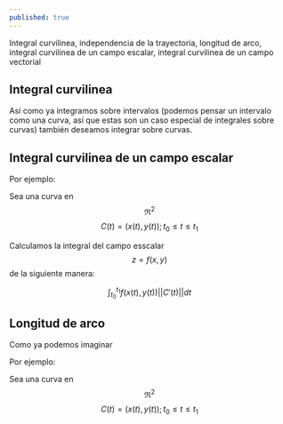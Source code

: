 ```yaml
---
published: true
---
```

Integral curvilinea, independencia de la trayectoria, longitud de arco, integral curvilinea de un campo escalar, integral curvilinea de un campo vectorial

## Integral curvilinea

Así como ya integramos sobre intervalos (podemos pensar un intervalo como una curva, así que estas son un caso especial de integrales sobre curvas) también deseamos integrar sobre curvas.

## Integral curvilinea de un campo escalar

Por ejemplo:

Sea una curva en $$\Re^2$$ $$C(t)=(x(t), y(t)); t_{0} \le t \le t_{1}$$

Calculamos la integral del campo esscalar $$z=f(x,y)$$ de la siguiente manera:

$$ \int_{t_{0}}^{t_{1}} f(x(t), y(t)) ||C'(t)|| dt $$

## Longitud de arco

Como ya podemos imaginar

Por ejemplo:

Sea una curva en $$\Re^2$$ $$C(t)=(x(t), y(t)); t_{0} \le t \le t_{1}$$
